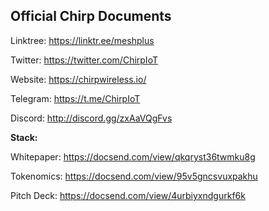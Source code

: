 ## Official Chirp Documents

Linktree:       https://linktr.ee/meshplus

Twitter:        https://twitter.com/ChirpIoT

Website:        https://chirpwireless.io/

Telegram:       https://t.me/ChirpIoT

Discord:        http://discord.gg/zxAaVQgFvs

**Stack:**

Whitepaper:     https://docsend.com/view/qkqryst36twmku8g

Tokenomics:     https://docsend.com/view/95v5gncsvuxpakhu

Pitch Deck:     https://docsend.com/view/4urbiyxndgurkf6k 

